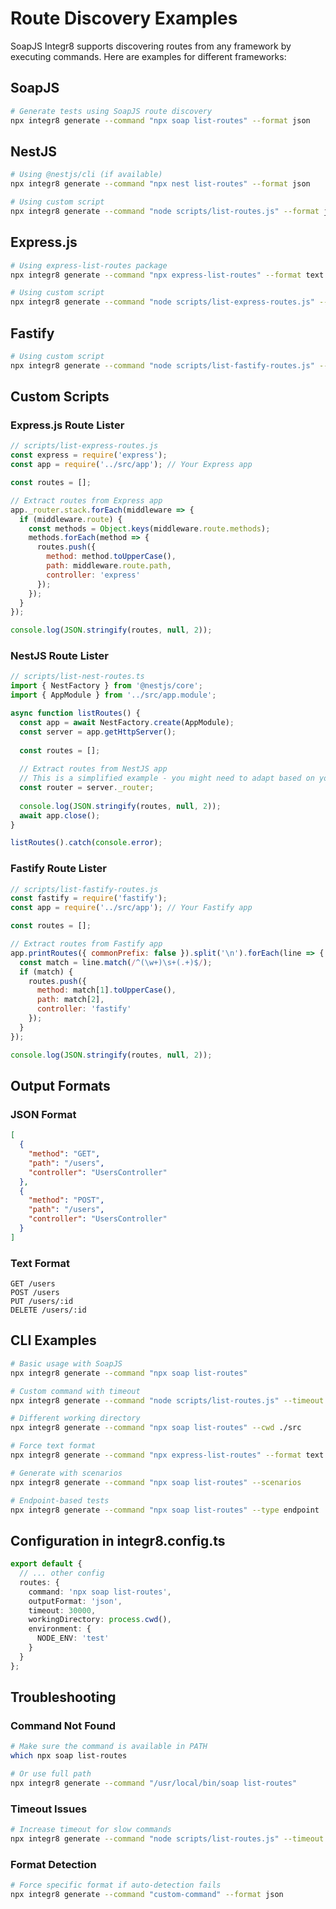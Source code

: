 # Route Discovery Examples

SoapJS Integr8 supports discovering routes from any framework by executing commands. Here are examples for different frameworks:

## SoapJS

```bash
# Generate tests using SoapJS route discovery
npx integr8 generate --command "npx soap list-routes" --format json
```

## NestJS

```bash
# Using @nestjs/cli (if available)
npx integr8 generate --command "npx nest list-routes" --format json

# Using custom script
npx integr8 generate --command "node scripts/list-routes.js" --format json
```

## Express.js

```bash
# Using express-list-routes package
npx integr8 generate --command "npx express-list-routes" --format text

# Using custom script
npx integr8 generate --command "node scripts/list-express-routes.js" --format json
```

## Fastify

```bash
# Using custom script
npx integr8 generate --command "node scripts/list-fastify-routes.js" --format json
```

## Custom Scripts

### Express.js Route Lister

```javascript
// scripts/list-express-routes.js
const express = require('express');
const app = require('../src/app'); // Your Express app

const routes = [];

// Extract routes from Express app
app._router.stack.forEach(middleware => {
  if (middleware.route) {
    const methods = Object.keys(middleware.route.methods);
    methods.forEach(method => {
      routes.push({
        method: method.toUpperCase(),
        path: middleware.route.path,
        controller: 'express'
      });
    });
  }
});

console.log(JSON.stringify(routes, null, 2));
```

### NestJS Route Lister

```typescript
// scripts/list-nest-routes.ts
import { NestFactory } from '@nestjs/core';
import { AppModule } from '../src/app.module';

async function listRoutes() {
  const app = await NestFactory.create(AppModule);
  const server = app.getHttpServer();
  
  const routes = [];
  
  // Extract routes from NestJS app
  // This is a simplified example - you might need to adapt based on your setup
  const router = server._router;
  
  console.log(JSON.stringify(routes, null, 2));
  await app.close();
}

listRoutes().catch(console.error);
```

### Fastify Route Lister

```javascript
// scripts/list-fastify-routes.js
const fastify = require('fastify');
const app = require('../src/app'); // Your Fastify app

const routes = [];

// Extract routes from Fastify app
app.printRoutes({ commonPrefix: false }).split('\n').forEach(line => {
  const match = line.match(/^(\w+)\s+(.+)$/);
  if (match) {
    routes.push({
      method: match[1].toUpperCase(),
      path: match[2],
      controller: 'fastify'
    });
  }
});

console.log(JSON.stringify(routes, null, 2));
```

## Output Formats

### JSON Format

```json
[
  {
    "method": "GET",
    "path": "/users",
    "controller": "UsersController"
  },
  {
    "method": "POST",
    "path": "/users",
    "controller": "UsersController"
  }
]
```

### Text Format

```
GET /users
POST /users
PUT /users/:id
DELETE /users/:id
```

## CLI Examples

```bash
# Basic usage with SoapJS
npx integr8 generate --command "npx soap list-routes"

# Custom command with timeout
npx integr8 generate --command "node scripts/list-routes.js" --timeout 10000

# Different working directory
npx integr8 generate --command "npx soap list-routes" --cwd ./src

# Force text format
npx integr8 generate --command "npx express-list-routes" --format text

# Generate with scenarios
npx integr8 generate --command "npx soap list-routes" --scenarios

# Endpoint-based tests
npx integr8 generate --command "npx soap list-routes" --type endpoint
```

## Configuration in integr8.config.ts

```typescript
export default {
  // ... other config
  routes: {
    command: 'npx soap list-routes',
    outputFormat: 'json',
    timeout: 30000,
    workingDirectory: process.cwd(),
    environment: {
      NODE_ENV: 'test'
    }
  }
};
```

## Troubleshooting

### Command Not Found
```bash
# Make sure the command is available in PATH
which npx soap list-routes

# Or use full path
npx integr8 generate --command "/usr/local/bin/soap list-routes"
```

### Timeout Issues
```bash
# Increase timeout for slow commands
npx integr8 generate --command "node scripts/list-routes.js" --timeout 60000
```

### Format Detection
```bash
# Force specific format if auto-detection fails
npx integr8 generate --command "custom-command" --format json
```
